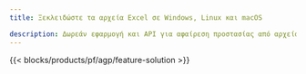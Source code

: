 ```yaml
---
title: Ξεκλειδώστε τα αρχεία Excel σε Windows, Linux και macOS 

description: Δωρεάν εφαρμογή και API για αφαίρεση προστασίας από αρχεία XLS, XLSX και ODS
---
```

{{< blocks/products/pf/agp/feature-solution >}} 

